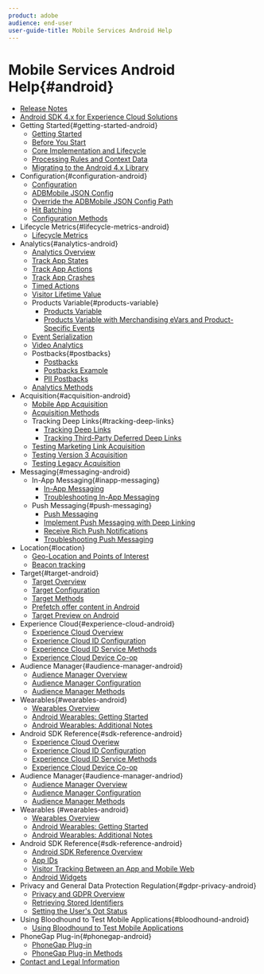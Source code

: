 ```yaml
---
product: adobe
audience: end-user
user-guide-title: Mobile Services Android Help
---
```


# Mobile Services Android Help{#android}

+ [Release Notes](rel-notes.md)
+ [Android SDK 4.x for Experience Cloud Solutions](overview.md)
+ Getting Started{#getting-started-android}
  + [Getting Started](getting-started/getting-started.md)
  + [Before You Start](getting-started/requirements.md)
  + [Core Implementation and Lifecycle](getting-started/dev-qs.md)
  + [Processing Rules and Context Data](getting-started/proc-rules.md)
  + [Migrating to the Android 4.x Library](getting-started/migration-v3.md)
+ Configuration{#configuration-android}
  + [Configuration](configuration/configuration.md)
  + [ADBMobile JSON Config](configuration/json-config/json-config.md)
  + [Override the ADBMobile JSON Config Path](configuration/json-config/json-config-remote.md)
  + [Hit Batching](configuration/hit-batching.md)
  + [Configuration Methods](configuration/methods.md)
+ Lifecycle Metrics{#lifecycle-metrics-android}
  + [Lifecycle Metrics](metrics.md)
+ Analytics{#analytics-android}
  + [Analytics Overview](analytics-main/analytics-main.md)
  + [Track App States](analytics-main/states.md)
  + [Track App Actions](analytics-main/actions.md)
  + [Track App Crashes](analytics-main/crashes.md)
  + [Timed Actions](analytics-main/timed-actions.md)
  + [Visitor Lifetime Value](analytics-main/lifetime-value.md)
  + Products Variable{#products-variable}
    + [Products Variable](analytics-main/products/products.md)
    + [Products Variable with Merchandising eVars and Product-Specific Events](analytics-main/products/products-variable-evars-events.md)
  + [Event Serialization](analytics-main/event-serialization.md)
  + [Video Analytics](analytics-main/video-qs.md)
  + Postbacks{#postbacks}
    + [Postbacks](analytics-main/postbacks/postbacks.md)
    + [Postbacks Example](analytics-main/postbacks/postback-example.md)
    + [PII Postbacks](analytics-main/postbacks/c-pii-postbacks.md)
  + [Analytics Methods](analytics-main/analytics-methods.md)
+ Acquisition{#acquisition-android}
  + [Mobile App Acquisition](acquisition-main/acquisition.md)
  + [Acquisition Methods](acquisition-main/acquisition-methods.md)
  + Tracking Deep Links{#tracking-deep-links}
    + [Tracking Deep Links](acquisition-main/tracking-deep-links/tracking-deep-links.md)
    + [Tracking Third-Party Deferred Deep Links](acquisition-main/tracking-deep-links/c-tracking-3rd-party-deferred-deep-links.md)
  + [Testing Marketing Link Acquisition](acquisition-main/t-testing-marketing-link-acquisition.md)
  + [Testing Version 3 Acquisition](acquisition-main/t-testing-version-3-acquisition.md)
  + [Testing Legacy Acquisition](acquisition-main/t-testing-acquisition.md)
+ Messaging{#messaging-android}
  + In-App Messaging{#inapp-messaging}
    + [In-App Messaging](messaging-main/messaging/messaging.md)
    + [Troubleshooting In-App Messaging](messaging-main/messaging/in-apps-ts.md)
  + Push Messaging{#push-messaging}
    + [Push Messaging](messaging-main/push-messaging/push-messaging.md)
    + [Implement Push Messaging with Deep Linking](messaging-main/push-messaging/t-mob-impl-push-deeplinking-android-4x.md)
    + [Receive Rich Push Notifications](messaging-main/push-messaging/c-set-up-rich-push-notif-android.md)
    + [Troubleshooting Push Messaging](messaging-main/push-messaging/c-troubleshooting-push-messaging.md)
+ Location{#location}
  + [Geo-Location and Points of Interest](location/geo-poi.md)
  + [Beacon tracking](location/beacon.md)
+ Target{#target-android}
  + [Target Overview](target-main/target-main.md)
  + [Target Configuration](target-main/target.md)
  + [Target Methods](target-main/c-target-methods.md)
  + [Prefetch offer content in Android](target-main/c-mob-target-prefetch-android.md)
  + [Target Preview on Android](target-main/c-mob-target-preview-android.md)
+ Experience Cloud{#experience-cloud-android}
  + [Experience Cloud Overview](c-marketing-cloud/c-marketing-cloud.md)
  + [Experience Cloud ID Configuration](c-marketing-cloud/mcvid.md)
  + [Experience Cloud ID Service Methods](c-marketing-cloud/mc-methods.md)
  + [Experience Cloud Device Co-op](c-marketing-cloud/t-mob-mc-device-coop-android-.md)
+ Audience Manager{#audience-manager-android}
  + [Audience Manager Overview](audience-manager/audience-manager.md)
  + [Audience Manager Configuration](audience-manager/audiencemgmt.md)
  + [Audience Manager Methods](audience-manager/c-audience-manager-methods.md)
+ Wearables{#wearables-android} 
  + [Wearables Overview](wearables/wearables.md)
  + [Android Wearables: Getting Started](wearables/android-wearable.md)
  + [Android Wearables: Additional Notes](wearables/c-android-wearables--additional-notes.md)
+ Android SDK Reference{#sdk-reference-android} 
  + [Experience Cloud Overiew](c-marketing-cloud/c-marketing-cloud.md)
  + [Experience Cloud ID Configuration](c-marketing-cloud/mcvid.md)
  + [Experience Cloud ID Service Methods](c-marketing-cloud/mc-methods.md)
  + [Experience Cloud Device Co-op](c-marketing-cloud/t-mob-mc-device-coop-android-.md)
+ Audience Manager{#audience-manager-andriod}
  + [Audience Manager Overview](audience-manager/audience-manager.md)
  + [Audience Manager Configuration](audience-manager/audiencemgmt.md)
  + [Audience Manager Methods](audience-manager/c-audience-manager-methods.md)
+ Wearables (#wearables-android}
  + [Wearables Overview](wearables/wearables.md)
  + [Android Wearables: Getting Started](wearables/android-wearable.md)
  + [Android Wearables: Additional Notes](wearables/c-android-wearables--additional-notes.md)
+ Android SDK Reference{#sdk-reference-android}
  + [Android SDK Reference Overview](reference/reference.md)
  + [App IDs](reference/app-ids.md)
  + [Visitor Tracking Between an App and Mobile Web](reference/hybrid-app.md)
  + [Android Widgets](reference/widgets.md)
+ Privacy and General Data Protection Regulation{#gdpr-privacy-android}
  + [Privacy and GDPR Overview](c-mob-privacy-gdpr-android/c-mob-privacy-gdpr-android.md)
  + [Retrieving Stored Identifiers](c-mob-privacy-gdpr-android/c-mob-gdpr-ret-stored-ids-android.md)
  + [Setting the User's Opt Status](c-mob-privacy-gdpr-android/privacy.md)
+ Using Bloodhound to Test Mobile Applications{#bloodhound-android}
  + [Using Bloodhound to Test Mobile Applications](bloodhound.md)
+ PhoneGap Plug-in{#phonegap-android}
  + [PhoneGap Plug-in](phonegap/phonegap.md)
  + [PhoneGap Plug-in Methods](phonegap/phonegap-methods.md)
+ [Contact and Legal Information](contact-and-legal.md)
